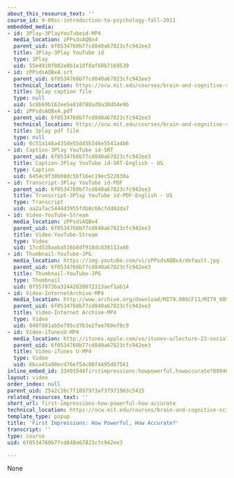 ```yaml
---
about_this_resource_text: ''
course_id: 9-00sc-introduction-to-psychology-fall-2011
embedded_media:
- id: 3Play-3PlayYouTubeid-MP4
  media_location: zPPsdsAQBx4
  parent_uid: 6f0534760b77cd840a67823cfc942ee3
  title: 3Play-3Play YouTube id
  type: 3Play
  uid: 55e4918f882e8b1e1df8af60b7169539
- id: zPPsdsAQBx4.srt
  parent_uid: 6f0534760b77cd840a67823cfc942ee3
  technical_location: https://ocw.mit.edu/courses/brain-and-cognitive-sciences/9-00sc-introduction-to-psychology-fall-2011/social-psychology-ii/first-impressions-how-powerful-how-accurate/zPPsdsAQBx4.srt
  title: 3play caption file
  type: null
  uid: 5c8b69b162ee5e810788ad9a30db4e9b
- id: zPPsdsAQBx4.pdf
  parent_uid: 6f0534760b77cd840a67823cfc942ee3
  technical_location: https://ocw.mit.edu/courses/brain-and-cognitive-sciences/9-00sc-introduction-to-psychology-fall-2011/social-psychology-ii/first-impressions-how-powerful-how-accurate/zPPsdsAQBx4.pdf
  title: 3play pdf file
  type: null
  uid: 6c51a146a435de55d45b346e5541a4b6
- id: Caption-3Play YouTube id-SRT
  parent_uid: 6f0534760b77cd840a67823cfc942ee3
  title: Caption-3Play YouTube id-SRT-English - US
  type: Caption
  uid: 6454c9f38b08dc5bf16ec19ec522830a
- id: Transcript-3Play YouTube id-PDF
  parent_uid: 6f0534760b77cd840a67823cfc942ee3
  title: Transcript-3Play YouTube id-PDF-English - US
  type: Transcript
  uid: aa2a7ac5444d3955fdb8c66cfdd02da7
- id: Video-YouTube-Stream
  media_location: zPPsdsAQBx4
  parent_uid: 6f0534760b77cd840a67823cfc942ee3
  title: Video-YouTube-Stream
  type: Video
  uid: 17cd538aaba516b8df918dc838112a46
- id: Thumbnail-YouTube-JPG
  media_location: https://img.youtube.com/vi/zPPsdsAQBx4/default.jpg
  parent_uid: 6f0534760b77cd840a67823cfc942ee3
  title: Thumbnail-YouTube-JPG
  type: Thumbnail
  uid: 0f557073ba32442820072313aef1ab14
- id: Video-InternetArchive-MP4
  media_location: http://www.archive.org/download/MIT9.00SCF11/MIT9_00SCF11_lec23_300k.mp4
  parent_uid: 6f0534760b77cd840a67823cfc942ee3
  title: Video-Internet Archive-MP4
  type: Video
  uid: 048f881ab5e795cd7b3e2fee760ef0c9
- id: Video-iTunesU-MP4
  media_location: http://itunes.apple.com/us/itunes-u/lecture-23-social-psychology/id501335817?i=111090559
  parent_uid: 6f0534760b77cd840a67823cfc942ee3
  title: Video-iTunes U-MP4
  type: Video
  uid: 6bca45a90ecd76ef54c00f4495d67561
inline_embed_id: 33491544firstimpressions:howpowerful,howaccurate?88940851
layout: video
order_index: null
parent_uid: 25a2c26c7f1097973af37971963c5415
related_resources_text: ''
short_url: first-impressions-how-powerful-how-accurate
technical_location: https://ocw.mit.edu/courses/brain-and-cognitive-sciences/9-00sc-introduction-to-psychology-fall-2011/social-psychology-ii/first-impressions-how-powerful-how-accurate
template_type: popup
title: 'First Impressions: How Powerful, How Accurate?'
transcript: ''
type: course
uid: 6f0534760b77cd840a67823cfc942ee3

---
```

None